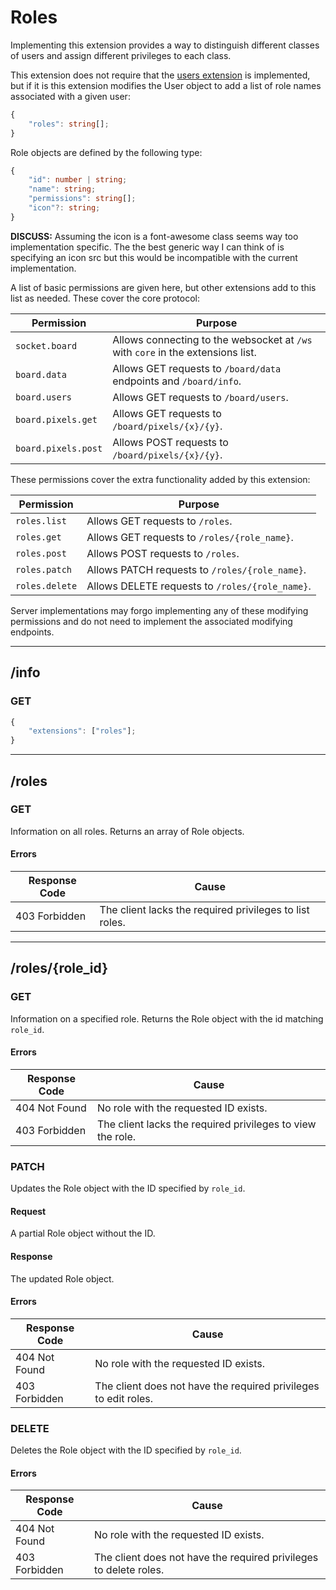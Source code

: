Roles
=====
Implementing this extension provides a way to distinguish different classes of users and assign different privileges to each class.

This extension does not require that the [users extension](./users.md) is implemented, but if it is this extension modifies the User object to add a list of role names associated with a given user:
```typescript
{
	"roles": string[];
}
```

Role objects are defined by the following type:
```typescript
{
	"id": number | string;
	"name": string;
	"permissions": string[];
	"icon"?: string;
}
```

**DISCUSS:** Assuming the icon is a font-awesome class seems way too implementation specific.
The the best generic way I can think of is specifying an icon src but this would be incompatible with the current implementation.

A list of basic permissions are given here, but other extensions add to this list as needed.
These cover the core protocol: 

| Permission          | Purpose                                                                         |
|---------------------|---------------------------------------------------------------------------------|
| `socket.board`      | Allows connecting to the websocket at `/ws` with `core` in the extensions list. |
| `board.data`        | Allows GET requests to `/board/data` endpoints and `/board/info`.               |
| `board.users`       | Allows GET requests to `/board/users`.                                          |
| `board.pixels.get`  | Allows GET requests to `/board/pixels/{x}/{y}`.                                 |
| `board.pixels.post` | Allows POST requests to `/board/pixels/{x}/{y}`.                                |

These permissions cover the extra functionality added by this extension: 

| Permission      | Purpose                                         |
|-----------------|-------------------------------------------------|
| `roles.list`    | Allows GET requests to `/roles`.                |
| `roles.get`     | Allows GET requests to `/roles/{role_name}`.    |
| `roles.post`    | Allows POST requests to `/roles`.               |
| `roles.patch`   | Allows PATCH requests to `/roles/{role_name}`.  |
| `roles.delete`  | Allows DELETE requests to `/roles/{role_name}`. |

Server implementations may forgo implementing any of these modifying permissions and do not need to implement the associated modifying endpoints.

--------------------------------------------------------------------------------

## /info
### GET
```typescript
{
	"extensions": ["roles"];
}
```

--------------------------------------------------------------------------------

## /roles
### GET
Information on all roles.
Returns an array of Role objects.
#### Errors
| Response Code | Cause                                                   |
|---------------|---------------------------------------------------------|
| 403 Forbidden | The client lacks the required privileges to list roles. |

--------------------------------------------------------------------------------

## /roles/{role_id}
### GET
Information on a specified role.
Returns the Role object with the id matching `role_id`.
#### Errors
| Response Code | Cause                                                      |
|---------------|------------------------------------------------------------|
| 404 Not Found | No role with the requested ID exists.                      |
| 403 Forbidden | The client lacks the required privileges to view the role. |

### PATCH
Updates the Role object with the ID specified by `role_id`.
#### Request
A partial Role object without the ID.
#### Response
The updated Role object.
#### Errors
| Response Code | Cause                                                           |
|---------------|-----------------------------------------------------------------|
| 404 Not Found | No role with the requested ID exists.                           |
| 403 Forbidden | The client does not have the required privileges to edit roles. |

### DELETE
Deletes the Role object with the ID specified by `role_id`.
#### Errors
| Response Code | Cause                                                             |
|---------------|-------------------------------------------------------------------|
| 404 Not Found | No role with the requested ID exists.                             |
| 403 Forbidden | The client does not have the required privileges to delete roles. |